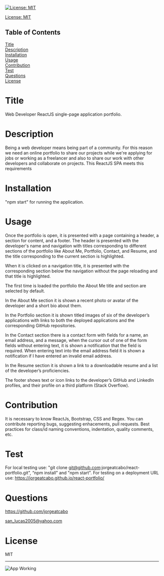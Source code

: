 
[![License: MIT](https://img.shields.io/badge/License-MIT-yellow.svg)](https://opensource.org/licenses/MIT)

[License: MIT](https://opensource.org/licenses/MIT)

## Table of Contents
  
[Title](#Title)  
[Description](#Description)  
[Installation](#Installation)  
[Usage](#Usage)  
[Contribution](#Contribution)  
[Test](#Test)  
[Questions](#Questions)    
[License](#License)    
# Title
Web Developer ReactJS single-page application portfolio.

# Description
Being a web developer means being part of a community. For this reason we need an online portfolio to share our projects while we're applying for jobs or working as a freelancer and also to share our work with other developers and collaborate on projects. This ReactJS SPA meets this requirements 

# Installation
"npm start" for running the application.

# Usage
Once the portfolio is open, it is presented with a page containing a header, a section for content, and a footer. The header is presented with the developer's name and navigation with titles corresponding to different sections of the portfolio like About Me, Portfolio, Contact, and Resume, and the title corresponding to the current section is highlighted.

When it is clicked on a navigation title, it is presented with the corresponding section below the navigation without the page reloading and that title is highlighted.

The first time is loaded the portfolio the About Me title and section are selected by default.

In the About Me section it is shown a recent photo or avatar of the developer and a short bio about them.

In the Portfolio section it is shown titled images of six of the developer’s applications with links to both the deployed applications and the corresponding GitHub repositories.

In the Contact section there is a contact form with fields for a name, an email address, and a message, when the cursor out of one of the form fields without entering text, it is shown a notification that the field is required. When entering text into the email address field it is shown a notification if I have entered an invalid email address.

In the Resume section it is shown a link to a downloadable resume and a list of the developer’s proficiencies.

The footer shows text or icon links to the developer’s GitHub and LinkedIn profiles, and their profile on a third platform (Stack Overflow).



# Contribution
It is necessary to know ReactJs, Bootstrap, CSS and Regex. You can contribute reporting bugs, suggesting enhacements, pull requests. Best practices for class/id naming conventions, indentation, quality comments, etc.

# Test
For local testing use: "git clone git@github.com:jorgeatcabo/react-portfolio.git", “npm install” and "npm start". For testing on a deployment URL use: https://jorgeatcabo.github.io/react-portfolio/

# Questions
https://github.com/jorgeatcabo

san_lucas2005@yahoo.com

# License
MIT

----

![App Working](./public/react-portfolio.gif)